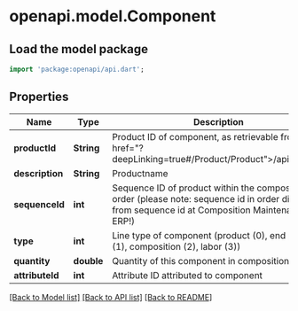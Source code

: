 # openapi.model.Component

## Load the model package
```dart
import 'package:openapi/api.dart';
```

## Properties
Name | Type | Description | Notes
------------ | ------------- | ------------- | -------------
**productId** | **String** | Product ID of component, as retrievable from <a href=\"?deepLinking=true#/Product/Product\">/api/Product</a> | 
**description** | **String** | Productname | [optional] 
**sequenceId** | **int** | Sequence ID of product within the composition in order (please note: sequence id in order differs from sequence id at Composition Maintenance in ERP!) | [optional] 
**type** | **int** | Line type of component (product (0), end product (1), composition (2), labor (3)) | [optional] 
**quantity** | **double** | Quantity of this component in composition | [optional] 
**attributeId** | **int** | Attribute ID attributed to component | [optional] 

[[Back to Model list]](../README.md#documentation-for-models) [[Back to API list]](../README.md#documentation-for-api-endpoints) [[Back to README]](../README.md)


